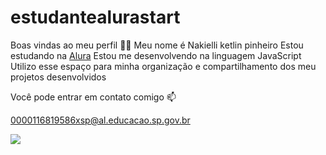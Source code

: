 # estudantealurastart
Boas vindas ao meu perfil 💙💙
Meu nome é Nakielli ketlin pinheiro
Estou estudando na [Alura](https://www.alura.com.br)
Estou me desenvolvendo na linguagem JavaScript
Utilizo esse espaço para minha organização e compartilhamento dos meu projetos desenvolvidos

Você pode entrar em contato comigo 📫

0000116819586xsp@al.educacao.sp.gov.br

![](https://media1.tenor.com/m/G__JTSsFoF8AAAAC/83-pattern.gif)




